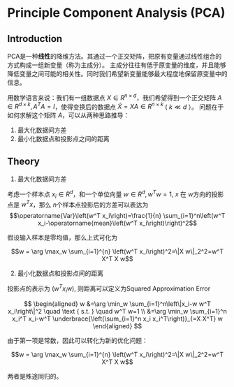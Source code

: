 # Principle Component Analysis (PCA)
## Introduction
PCA是一种**线性**的降维方法。其通过一个正交矩阵，把原有变量通过线性组合的方式构成一组新变量（称为主成分）。
主成分往往有低于原变量的维度，并且能够降低变量之间可能的相关性。同时我们希望新变量能够最大程度地保留原变量中的信息。

用数学语言来说：我们有一组数据点 $X \in R^{n \times d}$，我们希望得到一个正交矩阵 $A \in R^{d \times k}, A^TA=I$，使得变换后的数据点 $\hat{X} = XA \in R^{n \times k}$ ( $k \ll d$ ）。
问题在于如何求解这个矩阵 $A$，可以从两种思路推导：
1. 最大化数据间方差
2. 最小化数据点和投影点之间的距离

## Theory
1. 最大化数据间方差

考虑一个样本点 $x_i \in R^d$，和一个单位向量 $w \in R^d, w^Tw=1$, $x$ 在 $w$方向的投影点是 $w^Tx$，那么 $n$个样本点投影后的方差可以表达为
$$\operatorname{Var}\left(w^T x_i\right)=\frac{1}{n} \sum_{i=1}^n\left(w^T x_i-\operatorname{mean}\left(w^T x_i\right)\right)^2$$

假设输入样本是零均值，那么上式可化为

$$w = \arg \max_w \sum_{i=1}^{n} \left(w^T x_i\right)^2=\|X w\|_2^2=w^T X^T X w$$

2. 最小化数据点和投影点间的距离

投影点的表示为 $(w^Tx_iw)$, 则距离可以定义为Squared Approximation Error

$$
\begin{aligned}
w &=\arg \min_w \sum_{i=1}^n\left\|x_i-w w^T x_i\right\|^2 \quad \text { s.t. } \quad w^T w=1 \\
&=\arg \min_w \sum_{i=1}^n x_i^T x_i-w^T \underbrace{\left(\sum_{i=1}^n x_i x_i^T\right)}_{=X X^T} w
\end{aligned}
$$

由于第一项是常数，因此可以转化为新的优化问题：

$$w = \arg \max_w \sum_{i=1}^{n} \left(w^T x_i\right)^2=\|X w\|_2^2=w^T X^T X w$$

两者是殊途同归的。
